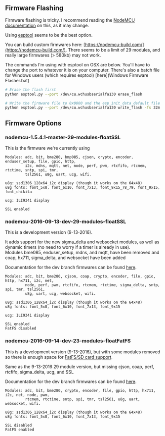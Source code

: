 ## Firmware Flashing

Firmware flashing is tricky.  I recommend reading the [NodeMCU documentation](https://nodemcu.readthedocs.io/en/master/en/flash/) on this, as it may change.  

Using [esptool](https://github.com/themadinventor/esptool) seems to be the best option.  

You can build custom firmwares here: [https://nodemcu-build.com/](https://nodemcu-build.com/).  There seems to be a limit of 29 modules, and really large firmwares (> 580kb) may not work.

The commands I'm using with esptool on OSX are below.  You'll have to change the port to whatever it is on your computer.  There's also a batch file for Windows users (which requires esptool) [here](Windows Firmware Flasher.bat)

```bash
# Erase the flash first
python esptool.py --port /dev/cu.wchusbserialfa130 erase_flash 

# Write the firmware file to 0x0000 and the esp_init_data_default file to 0x3fc000
python esptool.py --port /dev/cu.wchusbserialfa130 write_flash -fs 32m -fm dio 0x0000 nodemcu-2016-09-13-dev-29-modules-floatSSL.bin 0x3fc000 esp_init_data_default-1.5.4.1.bin 
```

## Firmware Options

### nodemcu-1.5.4.1-master-29-modules-floatSSL
This is the firmware we're currently using
```
Modules: adc, bit, bme280, bmp085, cjson, crypto, encoder, enduser_setup, file, gpio, http, 
         i2c, mdns, mqtt, net, node, perf, pwm, rtcfifo, rtcmem, rtctime, sntp, spi, tmr, 
         tsl2561, u8g, uart, ucg, wifi.

u8g: ssd1306_128x64_i2c display (though it works on the 64x48)
u8g fonts: font_5x8, font_6x10, font_7x13, font_9x15_78_79, font_9x15, font_chikita

ucg: ILI9341 display

SSL enabled
```

### nodemcu-2016-09-13-dev-29-modules-floatSSL
This is a development version (9-13-2016).

It adds support for the new sigma_delta and websocket modules, as well as dynamic timers (no need to worry if a timer is already in use).  
Modules bme085, enduser_setup, mdns, and mqtt, have been removed and coap, hx711, sigma_delta, and websocket have been added

Documentation for the dev branch firmwares can be found [here](http://nodemcu.readthedocs.io/en/dev/).

```
Modules: adc, bit, bme280, cjson, coap, crypto, encoder, file, gpio, http, hx711, i2c, net, 
         node, perf, pwm, rtcfifo, rtcmem, rtctime, sigma_delta, sntp, spi, tmr, tsl2561, 
         u8g, uart, ucg, websocket, wifi.

u8g: ssd1306_128x64_i2c display (though it works on the 64x48)
u8g fonts: font_5x8, font_6x10, font_7x13, font_9x15

ucg: ILI9341 display

SSL enabled
FatFS disabled
```

### nodemcu-2016-09-14-dev-23-modules-floatFatFS
This is a development version (9-13-2016), but with some modules removed so there is enough space for [FatFS/SD card support](http://nodemcu.readthedocs.io/en/dev/en/sdcard/).  

Same as the 9-13-2016 29 module version, but missing cjson, coap, perf, rtcfifo, sigma_delta, ucg, and SSL

Documentation for the dev branch firmwares can be found [here](http://nodemcu.readthedocs.io/en/dev/).

```
Modules: adc, bit, bme280, crypto, encoder, file, gpio, http, hx711, i2c, net, node, pwm, 
         rtcmem, rtctime, sntp, spi, tmr, tsl2561, u8g, uart, websocket, wifi.

u8g: ssd1306_128x64_i2c display (though it works on the 64x48)
u8g fonts: font_5x8, font_6x10, font_7x13, font_9x15

SSL disabled
FatFS enabled
```


